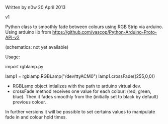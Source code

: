 Written by n0w
20 April 2013

v1

Python class to smoothly fade between colours using RGB Strip via arduino.
Using arduino lib from https://github.com/vascop/Python-Arduino-Proto-API-v2

(schematics: not yet available)

Usage:

import rgblamp.py

lamp1 = rgblamp.RGBLamp("/dev/ttyACM0")
lamp1.crossFade((255,0,0))

- RGBLamp object intializes with the path to arduino virtual dev.
- crossFade method receives one value for each colour: (red, green, blue). Then it fades smoothly from the (initially set to black by default) previous colour.

In further versions it will be possible to set certains values to manipulate fade in and colour hold times.

